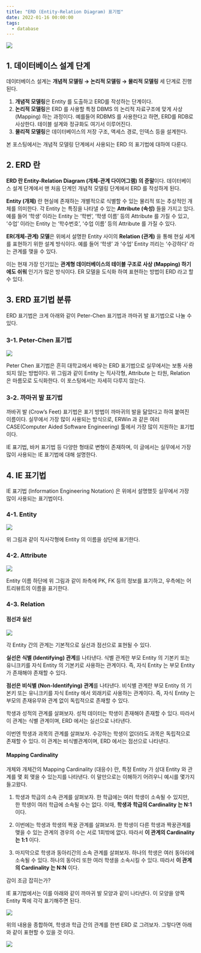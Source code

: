```yaml
---
title: "ERD (Entity-Relation Diagram) 표기법"
date: 2022-01-16 00:00:00
tags:
  - database
---
```


![](./1.png)
## 1. 데이터베이스 설계 단계

데이터베이스 설계는 **개념적 모델링 → 논리적 모델링 → 물리적 모델링** 세 단계로 진행된다.

1. **개념적 모델링**은 Entity 를 도출하고 ERD를 작성하는 단계이다.
2. **논리적 모델링**은 ERD 를 사용할 특정 DBMS 의 논리적 자료구조에 맞게 사상 (Mapping) 하는 과정이다. 예를들어 RDBMS 를 사용한다고 하면, ERD를 RDB로 사상한다. 테이블 설계와 정규화도 여기서 이루어진다.
3. **물리적 모델링**은 데이터베이스의 저장 구조, 액세스 경로, 인덱스 등을 설계한다.

본 포스팅에서는 개념적 모델링 단계에서 사용되는 ERD 의 표기법에 대하여 다룬다.

## 2. ERD 란
**ERD 란 Entity-Relation Diagram (개체-관계 다이어그램) 의 준말**이다. 데이터베이스 설계 단계에서 맨 처음 단계인 개념적 모델링 단계에서 ERD 를 작성하게 된다.

**Entity (개체)** 란 현실에 존재하는 개별적으로 식별할 수 있는 물리적 또는 추상적인 개체를 의미한다. 각 Entity 는 특징을 나타낼 수 있는 **Attribute (속성)** 들을 가지고 있다. 예를 들어 ‘학생’ 이라는 Entity 는 ‘학번’, ‘학생 이름’ 등의 Attribute 를 가질 수 있고, ‘수업’ 이라는 Entity 는 ‘학수번호’, ‘수업 이름’ 등의 Attribute 를 가질 수 있다.

**ER(개체-관계) 모델**은 위에서 설명한 Entity 사이의 **Relation (관계)** 을 통해 현실 세계를 표현하기 위한 설계 방식이다. 예를 들어 ‘학생’ 과 ‘수업’ Entity 끼리는 ‘수강하다’ 라는 관계를 맺을 수 있다.

이는 현재 가장 인기있는 **관계형 데이터베이스의 테이블 구조로 사상 (Mapping) 하기에도 쉬워** 인기가 많은 방식이다. ER 모델을 도식화 하여 표현하는 방법이 ERD 라고 할 수 있다.

## 3. ERD 표기법 분류
ERD 표기법은 크게 아래와 같이 Peter-Chen 표기법과 까마귀 발 표기법으로 나눌 수 있다.
### 3-1. Peter-Chen 표기법
![](./2.png)

Peter Chen 표기법은 흔히 대학교에서 배우는 ERD 표기법으로 실무에서는 보통 사용되지 않는 방법이다. 위 그림과 같이 Entity 는 직사각형, Attribute 는 타원, Relation 은 마름모로 도식화한다. 이 포스팅에서는 자세히 다루지 않는다.

### 3-2. 까마귀 발 표기법
까바귀 발 (Crow’s Feet) 표기법은 표기 방법이 까마귀의 발을 닮았다고 하여 붙여진 이름이다. 실무에서 가장 많이 사용되는 방식으로, ERWin 과 같은 여러 CASE(Computer Aided Software Engineering) 툴에서 가장 많이 지원하는 표기법이다.

IE 표기법, 바커 표기법 등 다양한 형태로 변형이 존재하며, 이 글에서는 실무에서 가장 많이 사용되는 IE 표기법에 대해 설명한다.

## 4. IE 표기법
IE 표기법 (Information Engineering Notation) 은 위에서 설명했듯 실무에서 가장 많이 사용되는 표기법이다. 

### 4-1. Entity
![](./entity.png)

위 그림과 같이 직사각형에 Entity 의 이름을 상단에 표기한다.

### 4-2. Attribute
![](./attribute.png)

Entity 이름 하단에 위 그림과 같이 좌측에 PK, FK 등의 정보를 표기하고, 우측에는 어트리뷰트의 이름을 표기한다.

### 4-3. Relation

#### 점선과 실선

![](./line.png)

각 Entity 간의 관계는 기본적으로 실선과 점선으로 표현될 수 있다.

**실선은 식별 (Identifying) 관계**를 나타낸다. 식별 관계란 부모 Entity 의 기본키 또는 유니크키를 자식 Entity 의 기본키로 사용하는 관계이다. 즉, 자식 Entity 는 부모 Entity 가 존재해야 존재할 수 있다.

**점선은 비식별 (Non-Identifying) 관계**를 나타낸다. 비식별 관계란 부모 Entity 의 기본키 또는 유니크키를 자식  Entity 에서 외래키로 사용하는 관계이다. 즉, 자식 Entity 는 부모의 존재유무와 관계 없이 독립적으로 존재할 수 있다.

학생과 성적의 관계를 살펴보자. 성적 데이터는 학생이 존재해야 존재할 수 있다. 따라서 이 관계는 식별 관계이며, ERD 에서는 실선으로 나타낸다.

이번엔 학생과 과목의 관계를 살펴보자. 수강하는 학생이 없더라도 과목은 독립적으로 존재할 수 있다. 이 관계는 비식별관계이며, ERD 에서는 점선으로 나타낸다.

#### Mapping Cardinality

개체와 개체간의 Mapping Cardinality (대응수) 란, 특정 Entity 가 상대 Entity 와 관계를 몇 회 맺을 수 있는지를 나타낸다. 이 말만으로는 이해하기 어려우니 예시를 몇가지 들고왔다.

1. 학생과 학급의 소속 관계를 살펴보자. 한 학급에는 여러 학생이 소속될 수 있지만, 한 학생이 여러 학급에 소속될 수는 없다. 이때, **학생과 학급의 Cardinality 는 N:1** 이다.

2. 이번에는 학생과 학생의 짝꿍 관계를 살펴보자. 한 학생이 다른 학생과 짝꿍관계를 맺을 수 있는 관계의 경우의 수는 서로 1회밖에 없다. 따라서 **이 관계의 Cardinality 는 1:1** 이다.

3. 마지막으로 학생과 동아리간의 소속 관계를 살펴보자. 하나의 학생은 여러 동아리에 소속될 수 있다. 하나의 동아리 또한 여러 학생을 소속시킬 수 있다. 따라서 **이 관계의 Cardinality 는 N:N** 이다.

감이 조금 잡히는가?

IE 표기법에서는 이를 아래와 같이 까마귀 발 모양과 같이 나타낸다. 이 모양을 양쪽 Entity 쪽에 각각 표기해주면 된다.

![](./cardinality.png)

위의 내용을 종합하여, 학생과 학급 간의 관계를 한번 ERD 로 그려보자. 그렇다면 아래와 같이 표현할 수 있을 것 이다.

![](./erd-sample.png)
